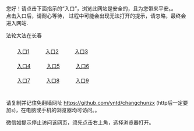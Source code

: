 您好！请点击下面指示的“入口”，浏览此网站是安全的，且为您带来平安。。 <br/>
点击入口后，请耐心等待， 过程中可能会出现无法打开的提示，请忽略，最终会进入网站. </br>

法轮大法在长春<br/>
<div style="padding:10px"><a style="margin:20px" target="_blank" href="https://d14wc04i9w2exs.cloudfront.net/2Qpsp?xgiulmgq" id="ccLink1" rel="nofollow">入口1</a> <a target="_blank" style="margin:20px" href="https://d229sxeicsy6rm.cloudfront.net/2Qpsp?ohxpn" id="ccLink2" rel="nofollow">入口2</a> <a style="margin:20px" target="_blank" href="https://d1fgml4q4v048w.cloudfront.net/2Qpsp?icvvk" id="ccLink3" rel="nofollow">入口3</a></div>

<div style="padding:10px" ><a style="margin:20px" target="_blank" href="https://d14wc04i9w2exs.cloudfront.net/2Qpsp?xgiulmgq" id="ccLink4" rel="nofollow">入口4</a> <a style="margin:20px" href="https://d229sxeicsy6rm.cloudfront.net/2Qpsp?ohxpn" target="_blank" id="ccLink5" rel="nofollow">入口5</a> <a style="margin:20px" href="https://d1fgml4q4v048w.cloudfront.net/2Qpsp?icvvk" target="_blank" id="ccLink6" rel="nofollow">入口6</a></div>

<div style="padding:10px"><a style="margin:20px" target="_blank" href="https://d14wc04i9w2exs.cloudfront.net/2Qpsp?xgiulmgq" id="ccLink7" rel="nofollow">入口7</a> <a style="margin:20px" href="https://d229sxeicsy6rm.cloudfront.net/2Qpsp?ohxpn" target="_blank" id="ccLink8" rel="nofollow">入口8</a> <a style="margin:20px" target="_blank" href="https://d1fgml4q4v048w.cloudfront.net/2Qpsp?icvvk" id="ccLink9" rel="nofollow">入口9</a></div>

<br/>



请复制并记住免翻墙网址 https://github.com/yntd/changchunzx (http后一定要加s)，在电脑或手机的浏览器均可访问。。<br/>

微信如提示停止访问该网页，须先点击右上角，选择浏览器打开。
